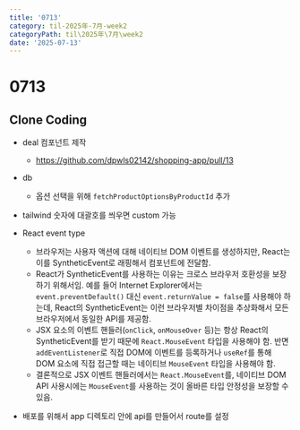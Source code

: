 ```yaml
---
title: '0713'
category: til-2025年-7月-week2
categoryPath: til\2025年\7月\week2
date: '2025-07-13'
---
```

# 0713  
## Clone Coding  
- deal 컴포넌트 제작  
	- https://github.com/dpwls02142/shopping-app/pull/13

- db  
	- 옵션 선택을 위해 `fetchProductOptionsByProductId` 추가

- tailwind 숫자에 대괄호를 씌우면 custom 가능

- React event type  
	- 브라우저는 사용자 액션에 대해 네이티브 DOM 이벤트를 생성하지만, React는 이를 SyntheticEvent로 래핑해서 컴포넌트에 전달함.  
	- React가 SyntheticEvent를 사용하는 이유는 크로스 브라우저 호환성을 보장하기 위해서임. 예를 들어 Internet Explorer에서는 `event.preventDefault()` 대신 `event.returnValue = false`를 사용해야 하는데, React의 SyntheticEvent는 이런 브라우저별 차이점을 추상화해서 모든 브라우저에서 동일한 API를 제공함.  
	- JSX 요소의 이벤트 핸들러(`onClick`, `onMouseOver` 등)는 항상 React의 SyntheticEvent를 받기 때문에 `React.MouseEvent` 타입을 사용해야 함. 반면 `addEventListener`로 직접 DOM에 이벤트를 등록하거나 `useRef`를 통해 DOM 요소에 직접 접근할 때는 네이티브 `MouseEvent` 타입을 사용해야 함.  
	- 결론적으로 JSX 이벤트 핸들러에서는 `React.MouseEvent`를, 네이티브 DOM API 사용시에는 `MouseEvent`를 사용하는 것이 올바른 타입 안정성을 보장할 수 있음.

- 배포를 위해서 app 디렉토리 안에 api를 만들어서 route를 설정





